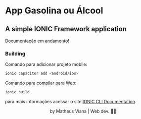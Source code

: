 # App Gasolina ou Álcool
## A simple IONIC Framework application

Documentação em andamento!

### Building 

Comando para adicionar projeto mobile:

```bash
ionic capacitor add <android/ios>
```

Comando para compilar para Web:

```bash
ionic build
```

para mais informações acessar o site <a href="https://ionicframework.com/docs/cli"> IONIC CLI Documentation</a>.



<p align="center">
    by Matheus Viana | Web dev. 👨‍💻
</p>